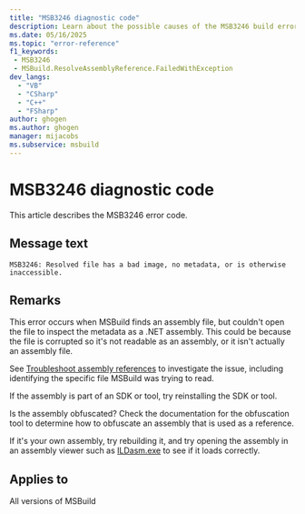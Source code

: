 ```yaml
---
title: "MSB3246 diagnostic code"
description: Learn about the possible causes of the MSB3246 build error, and get troubleshooting tips.
ms.date: 05/16/2025
ms.topic: "error-reference"
f1_keywords:
 - MSB3246
 - MSBuild.ResolveAssemblyReference.FailedWithException
dev_langs:
  - "VB"
  - "CSharp"
  - "C++"
  - "FSharp"
author: ghogen
ms.author: ghogen
manager: mijacobs
ms.subservice: msbuild
---
```


# MSB3246 diagnostic code

<!-- :::ErrorDefinitionDescription::: -->
<!-- :::editable-content name="introDescription"::: -->
This article describes the MSB3246 error code.
<!-- :::editable-content-end::: -->

## Message text

<!-- :::editable-content name="messageText"::: -->
`MSB3246: Resolved file has a bad image, no metadata, or is otherwise inaccessible.`
<!-- :::editable-content-end::: -->
<!-- MSB3246: Resolved file has a bad image, no metadata, or is otherwise inaccessible. {0} -->

<!-- :::editable-content name="postOutputDescription"::: -->
## Remarks

This error occurs when MSBuild finds an assembly file, but couldn't open the file to inspect the metadata as a .NET assembly. This could be because the file is corrupted so it's not readable as an assembly, or it isn't actually an assembly file.

See [Troubleshoot assembly references](../troubleshoot-assembly-references.md) to investigate the issue, including identifying the specific file MSBuild was trying to read.

If the assembly is part of an SDK or tool, try reinstalling the SDK or tool.

Is the assembly obfuscated? Check the documentation for the obfuscation tool to determine how to obfuscate an assembly that is used as a reference.

If it's your own assembly, try rebuilding it, and try opening the assembly in an assembly viewer such as [ILDasm.exe](/dotnet/framework/tools/ildasm-exe-il-disassembler) to see if it loads correctly.
<!-- :::editable-content-end::: -->
<!-- :::ErrorDefinitionDescription-end::: -->

## Applies to

All versions of MSBuild
